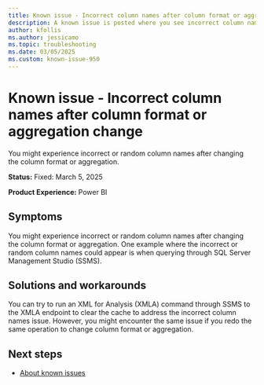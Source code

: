 ```yaml
---
title: Known issue - Incorrect column names after column format or aggregation change
description: A known issue is posted where you see incorrect column names after column format or aggregation change.
author: kfollis
ms.author: jessicamo
ms.topic: troubleshooting  
ms.date: 03/05/2025
ms.custom: known-issue-950
---
```


# Known issue - Incorrect column names after column format or aggregation change

You might experience incorrect or random column names after changing the column format or aggregation.

**Status:** Fixed: March 5, 2025

**Product Experience:** Power BI

## Symptoms

You might experience incorrect or random column names after changing the column format or aggregation. One example where the incorrect or random column names could appear is when querying through SQL Server Management Studio (SSMS).

## Solutions and workarounds

You can try to run an XML for Analysis (XMLA) command through SSMS to the XMLA endpoint to clear the cache to address the incorrect column names issue. However, you might encounter the same issue if you redo the same operation to change column format or aggregation.

## Next steps

- [About known issues](https://support.fabric.microsoft.com/known-issues)
